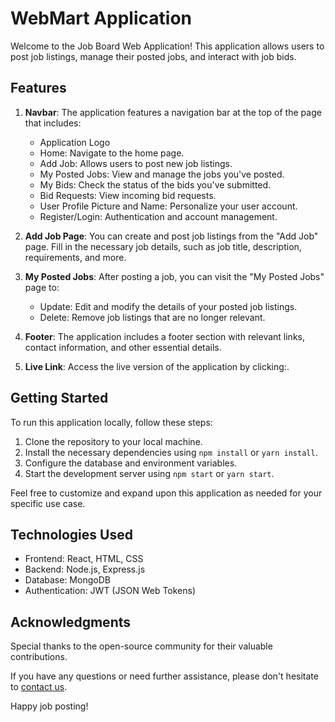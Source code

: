 # WebMart Application

Welcome to the Job Board Web Application! This application allows users to post job listings, manage their posted jobs, and interact with job bids.

## Features

1. **Navbar**: The application features a navigation bar at the top of the page that includes:
    - Application Logo
    - Home: Navigate to the home page.
    - Add Job: Allows users to post new job listings.
    - My Posted Jobs: View and manage the jobs you've posted.
    - My Bids: Check the status of the bids you've submitted.
    - Bid Requests: View incoming bid requests.
    - User Profile Picture and Name: Personalize your user account.
    - Register/Login: Authentication and account management.

2. **Add Job Page**: You can create and post job listings from the "Add Job" page. Fill in the necessary job details, such as job title, description, requirements, and more.

3. **My Posted Jobs**: After posting a job, you can visit the "My Posted Jobs" page to:
    - Update: Edit and modify the details of your posted job listings.
    - Delete: Remove job listings that are no longer relevant.

4. **Footer**: The application includes a footer section with relevant links, contact information, and other essential details.

5. **Live Link**: Access the live version of the application by clicking:. 

## Getting Started

To run this application locally, follow these steps:

1. Clone the repository to your local machine.
2. Install the necessary dependencies using `npm install` or `yarn install`.
3. Configure the database and environment variables.
4. Start the development server using `npm start` or `yarn start`.

Feel free to customize and expand upon this application as needed for your specific use case.

## Technologies Used

- Frontend: React, HTML, CSS
- Backend: Node.js, Express.js
- Database: MongoDB
- Authentication: JWT (JSON Web Tokens)


## Acknowledgments

Special thanks to the open-source community for their valuable contributions.

If you have any questions or need further assistance, please don't hesitate to [contact us](mailto:sabila@email.com).

Happy job posting!
